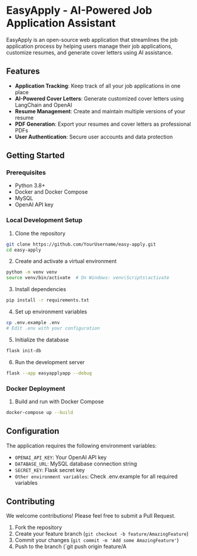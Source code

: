 # EasyApply - AI-Powered Job Application Assistant

EasyApply is an open-source web application that streamlines the job application process by helping users manage their job applications, customize resumes, and generate cover letters using AI assistance.

## Features

- **Application Tracking**: Keep track of all your job applications in one place
- **AI-Powered Cover Letters**: Generate customized cover letters using LangChain and OpenAI
- **Resume Management**: Create and maintain multiple versions of your resume
- **PDF Generation**: Export your resumes and cover letters as professional PDFs
- **User Authentication**: Secure user accounts and data protection

## Getting Started

### Prerequisites

- Python 3.8+
- Docker and Docker Compose
- MySQL
- OpenAI API key

### Local Development Setup

1. Clone the repository
```bash
git clone https://github.com/YourUsername/easy-apply.git
cd easy-apply
```

2. Create and activate a virtual environment
```bash
python -m venv venv
source venv/bin/activate  # On Windows: venv\Scripts\activate
```

3. Install dependencies
```bash
pip install -r requirements.txt
```

4. Set up environment variables
```bash
cp .env.example .env
# Edit .env with your configuration
```

5. Initialize the database
```bash
flask init-db
```

6. Run the development server
```bash
flask --app easyapplyapp --debug
```

### Docker Deployment

1. Build and run with Docker Compose
```bash
docker-compose up --build
```

## Configuration

The application requires the following environment variables:

- `OPENAI_API_KEY`: Your OpenAI API key
- `DATABASE_URL`: MySQL database connection string
- `SECRET_KEY`: Flask secret key
- `Other environment variables`: Check .env.example for all required variables

## Contributing

We welcome contributions! Please feel free to submit a Pull Request.

1. Fork the repository
2. Create your feature branch (`git checkout -b feature/AmazingFeature`)
3. Commit your changes (`git commit -m 'Add some AmazingFeature'`)
4. Push to the branch (`git push origin feature/A

